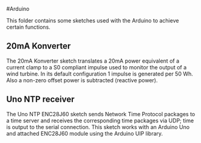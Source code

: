 #Arduino

This folder contains some sketches used with the Arduino to achieve
certain functions.

## 20mA Konverter
The 20mA Konverter sketch translates a 20mA power equivalent of a 
current clamp to a S0 compliant impulse used to monitor the output
of a wind turbine. In its default configuration 1 impulse is generated
per 50 Wh. Also a non-zero offset power is subtracted (reactive power).

## Uno NTP receiver
The Uno NTP ENC28J60 sketch sends Network Time Protocol packages to a
time server and receives the corresponding time packages via UDP; time
is output to the serial connection. This sketch works with an Arduino Uno
and attached ENC28J60 module using the Arduino UIP library.